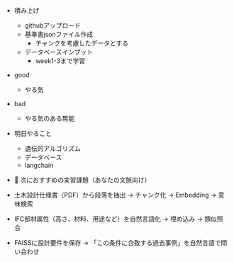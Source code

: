 - 積み上げ
	- githubアップロード
	- 基準書jsonファイル作成
		- チャンクを考慮したデータとする
	- データベースインプット
		- week1-3まで学習
- good
	- やる気
- bad
	- やる気のある無能
- 明日やること
	- 遺伝的アルゴリズム
	- データベース
	- langchain
- 🎁 次におすすめの実習課題（あなたの文脈向け）

- 土木設計仕様書（PDF）から段落を抽出 → チャンク化 → Embedding → 意味検索
    
- IFC部材属性（高さ、材料、用途など）を自然言語化 → 埋め込み → 類似照合
    
- FAISSに設計要件を保存 → 「この条件に合致する過去事例」を自然言語で問い合わせ
